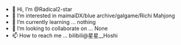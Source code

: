 - 👋 Hi, I’m @Radical2-star
- 👀 I’m interested in maimaiDX/blue archive/galgame/Richi Mahjong
- 🌱 I’m currently learning ... nothing
- 💞️ I’m looking to collaborate on ... None
- 📫 How to reach me ... bilibili@星星__Hoshi

<!---
Radical2-star/Radical2-star is a ✨ special ✨ repository because its `README.md` (this file) appears on your GitHub profile.
You can click the Preview link to take a look at your changes.
--->
